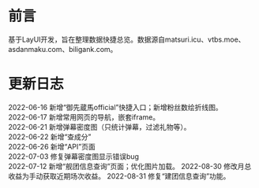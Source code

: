 # 前言

基于LayUI开发，旨在整理数据快捷总览。数据源自matsuri.icu、vtbs.moe、asdanmaku.com、biligank.com。  

# 更新日志

2022-06-16 新增“御先蔵馬official”快捷入口；新增粉丝数绘折线图。  
2022-06-17 新增常用网页的导航，嵌套iframe。  
2022-06-21 新增弹幕密度图（只统计弹幕，过滤礼物等）。  
2022-06-22 新增“查成分”  
2022-06-26 新增“API”页面  
2022-07-03 修复弹幕密度图显示错误bug  
2022-07-12 新增“舰团信息查询”页面；优化图片加载。
2022-08-30 修改月总收益为手动获取近期场次收益。
2022-08-31 修复“建团信息查询”功能。